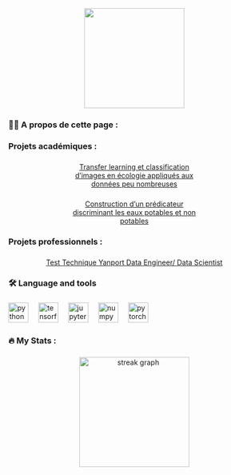 <div align="center">
  <img height="200" src="https://encrypted-tbn0.gstatic.com/images?q=tbn:ANd9GcQx1ekLo7FRPQfIAnw19yfqWWQYSzh-53yAOQ&usqp=CAU"  />
</div>

###

<h3 align="left">👩‍💻  A propos de cette page :</h3>

###

<h3 align="left">Projets académiques :</h3>

###

<p align="center">
    <a href="https://github.com/elmm50/transfer-learning-classi-image-eco" target="_blank">Transfer learning et classification<br>d’images en écologie appliqués aux<br>données peu nombreuses</a>
</p>

###

<p align="center">
    <a href="https://github.com/elmm50/predi-discri-eaux-potable" target="_blank">Construction d’un prédicateur<br>discriminant les eaux potables et non<br>potables</a>
</p>

###

<h3 align="left">Projets professionnels :</h3>

###

<p align="center">
    <a href="https://github.com/elmm50/test-technique-yanport_de-ds" target="_blank">Test Technique Yanport Data Engineer/ Data Scientist</a>
</p>

###

<h3 align="left">🛠 Language and tools</h3>

###

<div align="left">
  <img src="https://cdn.jsdelivr.net/gh/devicons/devicon/icons/python/python-original.svg" height="40" alt="python logo"  />
  <img width="12" />
  <img src="https://cdn.jsdelivr.net/gh/devicons/devicon/icons/tensorflow/tensorflow-original.svg" height="40" alt="tensorflow logo"  />
  <img width="12" />
  <img src="https://cdn.jsdelivr.net/gh/devicons/devicon/icons/jupyter/jupyter-original.svg" height="40" alt="jupyter logo"  />
  <img width="12" />
  <img src="https://cdn.jsdelivr.net/gh/devicons/devicon/icons/numpy/numpy-original.svg" height="40" alt="numpy logo"  />
  <img width="12" />
  <img src="https://cdn.jsdelivr.net/gh/devicons/devicon/icons/pytorch/pytorch-original.svg" height="40" alt="pytorch logo"  />
</div>

###

<h3 align="left">🔥   My Stats :</h3>

###

<div align="center">
  <img src="https://streak-stats.demolab.com?user=elmm50&locale=en&mode=daily&theme=dark&hide_border=false&border_radius=5&order=3" height="220" alt="streak graph"  />
</div>

###
